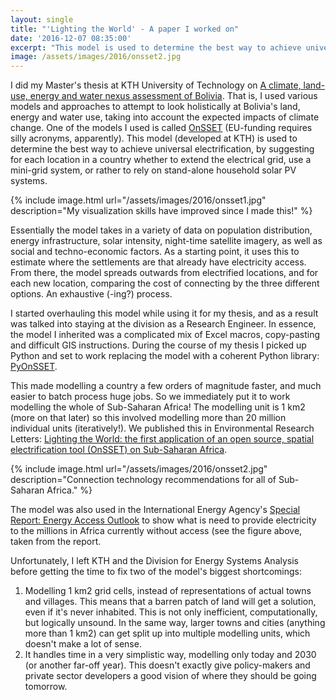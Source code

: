 ```yaml
---
layout: single
title: "'Lighting the World' - A paper I worked on"
date: '2016-12-07 08:35:00'
excerpt: "This model is used to determine the best way to achieve universal electrification, by suggesting for each location in a country whether to extend the electrical grid, use a mini-grid system, or rather to rely on stand-alone household solar PV systems."
image: /assets/images/2016/onsset2.jpg
---
```


I did my Master's thesis at KTH University of Technology on [A climate, land-use, energy and water nexus assessment of Bolivia](http://urn.kb.se/resolve?urn=urn%3Anbn%3Ase%3Akth%3Adiva-189473). That is, I used various models and approaches to attempt to look holistically at Bolivia's land, energy and water use, taking into account the expected impacts of climate change. One of the models I used is called [OnSSET](http://www.onsset.org/) (EU-funding requires silly acronyms, apparently). This model (developed at KTH) is used to determine the best way to achieve universal electrification, by suggesting for each location in a country whether to extend the electrical grid, use a mini-grid system, or rather to rely on stand-alone household solar PV systems.

{% include image.html url="/assets/images/2016/onsset1.jpg" description="My visualization skills have improved since I made this!" %}

Essentially the model takes in a variety of data on population distribution, energy infrastructure, solar intensity, night-time satellite imagery, as well as social and techno-economic factors. As a starting point, it uses this to estimate where the settlements are that already have electricity access. From there, the model spreads outwards from electrified locations, and for each new location, comparing the cost of connecting by the three different options. An exhaustive (-ing?) process.

I started overhauling this model while using it for my thesis, and as a result was talked into staying at the division as a Research Engineer. In essence, the model I inherited was a complicated mix of Excel macros, copy-pasting and difficult GIS instructions. During the course of my thesis I picked up Python and set to work replacing the model with a coherent Python library: [PyOnSSET](https://github.com/carderne/PyOnSSET).

This made modelling a country a few orders of magnitude faster, and much easier to batch process huge jobs. So we immediately put it to work modelling the whole of Sub-Saharan Africa! The modelling unit is 1 km2  (more on that later) so this involved modelling more than 20 million individual units (iteratively!). We published this in Environmental Research Letters: [Lighting the World: the first application of an open source, spatial electrification tool (OnSSET) on Sub-Saharan Africa](http://iopscience.iop.org/article/10.1088/1748-9326/aa7b29/meta).

{% include image.html url="/assets/images/2016/onsset2.jpg" description="Connection technology recommendations for all of Sub-Saharan Africa." %}

The model was also used in the International Energy Agency's [Special Report: Energy Access Outlook](https://webstore.iea.org/weo-2017-special-report-energy-access-outlook)  to show what is need to provide electricity to the millions in Africa currently without access (see the figure above, taken from the report.

Unfortunately, I left KTH and the Division for Energy Systems Analysis before getting the time to fix two of the model's biggest shortcomings:

1. Modelling 1 km2  grid cells, instead of representations of actual towns and villages. This means that a barren patch of land will get a solution, even if it's never inhabited. This is not only inefficient, computationally, but     logically unsound. In the same way, larger towns and cities (anything more than 1 km2) can get split up into multiple modelling units, which doesn't make a lot of sense.
2. It handles time in a very simplistic way, modelling only today  and 2030 (or another far-off year). This doesn't exactly give policy-makers and private sector developers a good vision of where they should be going tomorrow.

[onsset1]: /assets/images/2016/onsset1.jpg
[onsset2]: /assets/images/2016/onsset2.jpg
